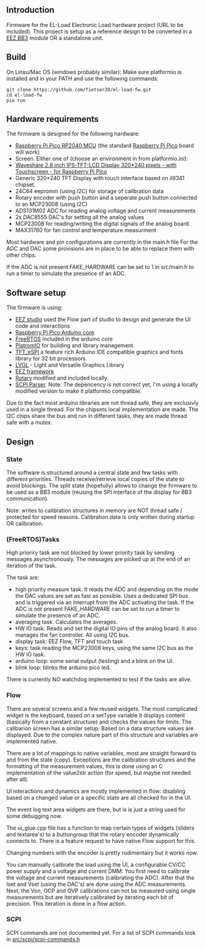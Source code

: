 <!--
  SPDX-FileCopyrightText: 2023 Jan Nieuwstad <jan.sources@nieuwstad.net>
  SPDX-License-Identifier: GPL-3.0-or-later
-->

## Introduction

Firmware for the EL-Load Electronic Load hardware project (URL to be included). This project is setup as a reference design to be converted in a [EEZ BB3](https://github.com/eez-open/modular-psu) module OR a standalone unit.

## Build

On Linxu/Mac OS (windows probably similar):
Make sure platformio is installed and in your PATH and use the following commands:
```
git clone https://github.com/fietser28/el-load-fw.git
cd el-load-fw
pio run
```

## Hardware requirements

The firmware is designed for the following hardware:
-  [Raspberry Pi Pico RP2040 MCU](https://www.raspberrypi.com/documentation/microcontrollers/rp2040.html) (the standard [Raspberry Pi Pico](https://www.raspberrypi.com/documentation/microcontrollers/raspberry-pi-pico.html) board will work)
-  Screen. Either one of (choose an environment in from platformio.ini): 
  -  [Waveshare 2.8 inch IPS-TFT-LCD Display 320*240 pixels - with Touchscreen - for Raspberry Pi Pico](https://www.waveshare.com/wiki/Pico-ResTouch-LCD-2.8)
  -  Generic 320*240 TFT Display with touch interface based on il9341 chipset.
-  24C64 eepromm (using I2C) for storage of calibration data
-  Rotary encoder with push button and a seperate push button connected to an MCP23008 (using I2C)
-  ADS131M02 ADC for reading analog voltage and current measurements
-  2x DAC8555 DAC's for setting all the analog values 
-  MCP23008 for reading/writing the digital signals of the analog board.
-  MAX31760 for fan control and temperature measurment

Most hardware and pin configurations are currently in the main.h file
For the ADC and DAC some provisions are in place to be able to replace them with other chips.

If the ADC is not present FAKE_HARDWARE can be set to 1 in src/main.h to run a timer to simulate the presence of an ADC.

## Software setup

The firmware is using:
- [EEZ studio](https://www.envox.eu/studio/studio-introduction/) used the Flow part of studio to design and generate the UI code and interactions
- [Raspberry Pi Pico Arduino core](https://github.com/earlephilhower/arduino-pico)
- [FreeRTOS](https://www.freertos.orghttps://www.freertos.org) included in the arduino core
- [PlatromIO](https://platformio.org) for building and library management.
- [TFT_eSPI](https://github.com/Bodmer/TFT_eSPI) a feature rich Arduino IDE compatible graphics and fonts library for 32 bit processors.
- [LVGL](https://lvgl.io) - Light and Versatile Graphics Library
- [EEZ framework](https://github.com/eez-open/eez-framework)
- [Rotary](https://github.com/brianlow/Rotary.git) modified and included locally.
- [SCPI Parser](https://github.com/j123b567/scpi-parser). Note: The depencency is not correct yet, I'm using a locally modified version to make it platformio compatible.

Due to the fact most arduino libraries are not thread safe, they are exclusivly used in a single thread.
For the chipsets local implementation are made. The I2C chips share the bus and run in different tasks, they are made thread safe with a mutex.

## Design

### State
The software is structured around a central state and few tasks with different priorities. Threads receive/retrieve local copies of the state to avoid blockings. The split state (hopefully) allows to change the firmware to be used as a BB3 module (reusing the SPI interface of the display for BB3 communication).

Note: writes to calibration structures in memory are NOT thread safe / protected for speed reasons. Calibration data is only written during startup OR calibration.


### (FreeRTOS)Tasks
High prioriry task are not blocked by lower priority task by sending messages asynchronously. The messages are picked up at the end of an iteration of the task.

The task are:
- high priority measure task. It reads the ADC and depending on the mode the DAC values are set as fast as possible. Uses a dedicated SPI bus and is triggered via an interrupt from the ADC activating the task. If the ADC is not present FAKE_HARDWARE can be set to run a timer to simulate the presence of an ADC.
- averaging task. Calculates the averages.
- HW IO task. Reads and set the digital IO pins of the analog board. It also manages the fan controller. All using I2C bus.
- display task: EEZ Flow, TFT and touch task
- keys: task reading the MCP23008 keys, using the same I2C bus as the HW IO task.
- arduino loop: some serial output (testing) and a blink on the UI.
- blink loop: blinks the arduino pico led.

There is currently NO watchdog implemented to test if the tasks are alive.

### Flow

There are several screens and a few reused widgets. The most complicated widget is the keyboard, based on a setType variable it displays content (basically from a constant structure) and checks the values for limits. The calibarion screen has a similar setup: Based on a data structure values are displayed. Due to the complex nature part of this structure and variables are implemented native.

There are a lot of mappings to native variables, most are straight forward to and from the state (copy). Exceptions are the calibration structures and the formatting of the measurement values, this is done using an C implementation of the value2str action (for speed, but maybe not needed after all).

UI interactions and dynamics are mostly implemented in flow: disabling based on a changed value or a specific state are all checked for in the UI.

The event log text area widgets are there, but is is just a string used for some debugging now.

The ui_glue.cpp file has a function to map certain types of widgets (sliders and textarea's) to a buttongroup that the rotary encoder dynamically connects to. There is a feature request to have native Flow support for this.

Changing numbers with the encoder is pretty rudimentairy but it works now.

You can manually calibrate the load using the UI, a configurable CV/CC power supply and a voltage and current DMM: You first need to calibrate the voltage and current measurements (calibrating the ADC). After that the Iset and Vset (using the DAC's) are done using the ADC measurements. Next, the Von, OCP and OVP calibrations can not be measured using single measurements but are iteratively calibrated by iterating each bit of precision. This iteration is done in a flow action.

### SCPI

SCPI commands are not documented yet. For a list of SCPI commands look in [src/scpi/scpi-commands.h](src/scpi/scpi-commands.h)